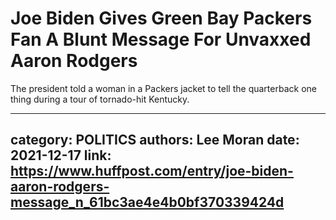 # Joe Biden Gives Green Bay Packers Fan A Blunt Message For Unvaxxed Aaron Rodgers

The president told a woman in a Packers jacket to tell the quarterback one thing during a tour of tornado-hit Kentucky.

---
category: POLITICS
authors: Lee Moran
date: 2021-12-17
link: https://www.huffpost.com/entry/joe-biden-aaron-rodgers-message_n_61bc3ae4e4b0bf370339424d
---
